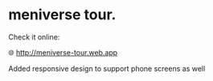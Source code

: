 # meniverse tour.

Check it online:

🌐 http://meniverse-tour.web.app


Added responsive design to support phone screens as well
